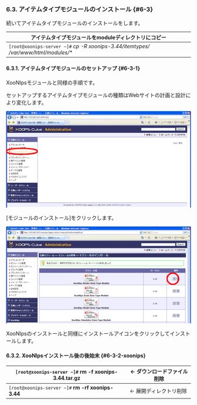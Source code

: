 ### 6.3. アイテムタイプモジュールのインストール {#6-3}

続いてアイテムタイプモジュールのインストールをします。

| アイテムタイプモジュールをmoduleディレクトリにコピー |
| --- |
| `[root@xoonips-server ~]#` **cp -R xoonips-3.44/itemtypes/* /var/www/html/modules/** |

#### 6.3.1. アイテムタイプモジュールのセットアップ {#6-3-1}

XooNIpsモジュールと同様の手順です。

セットアップするアイテムタイプモジュールの種類はWebサイトの計画と設計により変化します。

![](../../assets/xoonips-install03.png)

[モジュールのインストール]をクリックします。

![](../../assets/xoonips-install32.png)

XooNIpsのインストールと同様にインストールアイコンをクリックしてインストールします。

#### 6.3.2. XooNIpsインストール後の後始末 {#6-3-2-xoonips}

| `[root@xoonips-server ~]#` **rm -f xoonips-3.44.tar.gz** | ← ダウンロードファイル削除 |
| --- | --- |
| `[root@xoonips-server ~]#` **rm -rf xoonips-3.44** | ← 展開ディレクトリ削除 |
